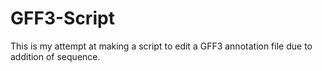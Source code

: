# GFF3-Script

This is my attempt at making a script to edit a GFF3 annotation file due to addition of sequence.
